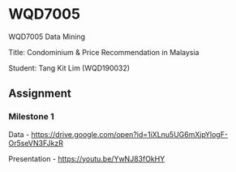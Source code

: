 # WQD7005
WQD7005 Data Mining

Title: Condominium & Price Recommendation in Malaysia

Student: Tang Kit Lim (WQD190032)

## Assignment
### Milestone 1 

Data - https://drive.google.com/open?id=1iXLnu5UG6mXjpYlogF-Or5seVN3FJkzR

Presentation - https://youtu.be/YwNJ83fOkHY
